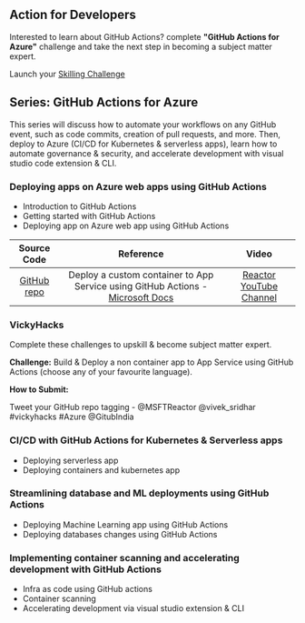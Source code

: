 ## Action for Developers

Interested to learn about GitHub Actions? complete **"GitHub Actions for Azure"** challenge and take the next step in becoming a subject matter expert.

Launch your [Skilling Challenge](https://docs.microsoft.com/en-us/learn/challenges?id=9e807718-5823-4193-93d4-fdf4d3127c02)


## Series: GitHub Actions for Azure

This series will discuss how to automate your workflows on any GitHub event, such as code commits, creation of pull requests, and more. Then, deploy to Azure (CI/CD for Kubernetes & serverless apps), learn how to automate governance & security, and accelerate development with visual studio code extension & CLI.

### Deploying apps on Azure web apps using GitHub Actions

* Introduction to GitHub Actions
* Getting started with GitHub Actions
* Deploying app on Azure web app using GitHub Actions

|     Source Code     |    Reference    | Video |
|     :---:    | :---:           | :---:       |
| [GitHub repo](https://github.com/vivsridh4/quickstart)   | Deploy a custom container to App Service using GitHub Actions - [Microsoft Docs](https://docs.microsoft.com/en-us/azure/app-service/deploy-container-github-action?tabs=publish-profile)  |      [Reactor YouTube Channel](https://www.youtube.com/watch?v=dyTXblcbqtg&t=1495s&ab_channel=MicrosoftReactor)   |

### VickyHacks

Complete these challenges to upskill & become subject matter expert.

**Challenge:** Build & Deploy a non container app to App Service using GitHub Actions (choose any of your favourite language).

**How to Submit:**

Tweet your GitHub repo tagging - @MSFTReactor @vivek_sridhar #vickyhacks #Azure @GitubIndia

### CI/CD with GitHub Actions for Kubernetes & Serverless apps

* Deploying serverless app 
* Deploying containers and kubernetes app

### Streamlining database and ML deployments using GitHub Actions

* Deploying Machine Learning app using GitHub Actions 
* Deploying databases changes using GitHub Actions 

### Implementing container scanning and accelerating development with GitHub Actions

* Infra as code using GitHub actions
* Container scanning
* Accelerating development via visual studio extension & CLI







